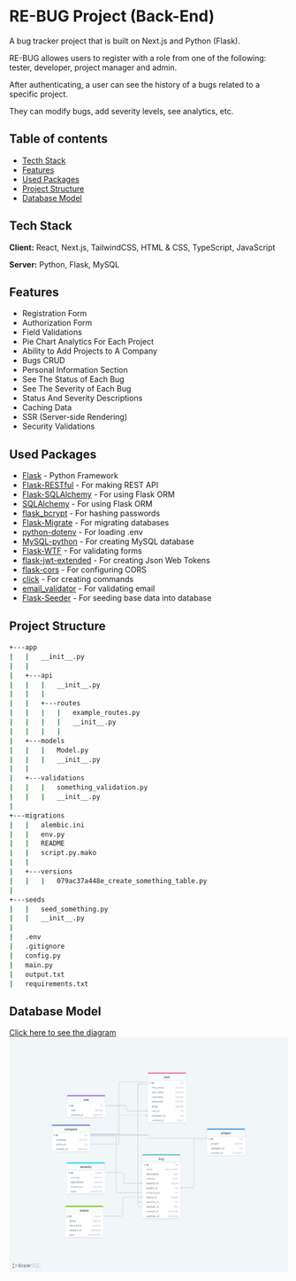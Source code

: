 
# RE-BUG Project (Back-End)

A bug tracker project that is built on Next.js and Python (Flask).

RE-BUG allowes users to register with a role from one of the following: tester, developer, project manager and admin.

After authenticating, a user can see the history of a bugs related to a specific project.

They can modify bugs, add severity levels, see analytics, etc.


## Table of contents
* [Tecth Stack](#tech-stack)
* [Features](#features)
* [Used Packages](#used-packages)
* [Project Structure](#project-structure)
* [Database Model](#database-model)

## Tech Stack
**Client:** React, Next.js, TailwindCSS, HTML & CSS, TypeScript, JavaScript

**Server:** Python, Flask, MySQL


## Features
- Registration Form
- Authorization Form
- Field Validations
- Pie Chart Analytics For Each Project
- Ability to Add Projects to A Company
- Bugs CRUD
- Personal Information Section
- See The Status of Each Bug
- See The Severity of Each Bug
- Status And Severity Descriptions
- Caching Data
- SSR (Server-side Rendering)
- Security Validations
## Used Packages
- [Flask](https://flask.palletsprojects.com/en/3.0.x/) - Python Framework
- [Flask-RESTful](https://flask-restful.readthedocs.io/en/latest/) - For making REST API
- [Flask-SQLAlchemy](https://flask-sqlalchemy.palletsprojects.com/en/3.1.x/) - For using Flask ORM
- [SQLAlchemy](https://www.sqlalchemy.org/) - For using Flask ORM
- [flask_bcrypt](https://pypi.org/project/Flask-Bcrypt/) - For hashing passwords
- [Flask-Migrate](https://flask-migrate.readthedocs.io/en/latest/) - For migrating databases
- [python-dotenv](https://pypi.org/project/python-dotenv/) - For loading .env
- [MySQL-python](https://pypi.org/project/MySQL-python/) - For creating MySQL database
- [Flask-WTF](https://flask-wtf.readthedocs.io/en/1.2.x/) - For validating forms
- [flask-jwt-extended](https://flask-jwt-extended.readthedocs.io/en/stable/) - For creating Json Web Tokens
- [flask-cors](https://pypi.org/project/Flask-Cors/1.10.3/) - For configuring CORS
- [click](https://click.palletsprojects.com/en/8.1.x/) - For creating commands
- [email_validator](https://pypi.org/project/email-validator/) - For validating email
- [Flask-Seeder](https://pypi.org/project/Flask-Seeder/) - For seeding base data into database

## Project Structure
```bash
+---app
|   |   __init__.py
|   |   
|   +---api
|   |   |   __init__.py
|   |   |   
|   |   +---routes
|   |   |   |   example_routes.py
|   |   |   |   __init__.py
|   |   |   |             
|   +---models
|   |   |   Model.py
|   |   |   __init__.py
|   |           
|   +---validations
|   |   |   something_validation.py
|   |   |   __init__.py            
|           
+---migrations
|   |   alembic.ini
|   |   env.py
|   |   README
|   |   script.py.mako
|   |   
|   +---versions
|   |   |   079ac37a448e_create_something_table.py            
|           
+---seeds
|   |   seed_something.py
|   |   __init__.py       
|
|   .env
|   .gitignore
|   config.py
|   main.py
|   output.txt
|   requirements.txt
```

## Database Model
[Click here to see the diagram](https://drawsql.app/teams/haru-1/diagrams/re-bug)
![App Screenshot](drawsql.png)
        